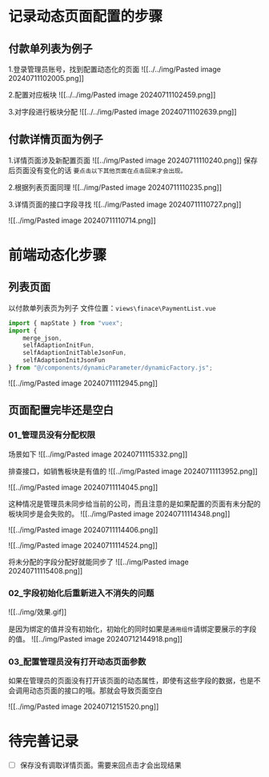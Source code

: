 
# 记录动态页面配置的步骤

## 付款单列表为例子
1.登录管理员账号，找到配置动态化的页面
![[../../img/Pasted image 20240711102005.png]]

2.配置对应板块
![[../../img/Pasted image 20240711102459.png]]

3.对字段进行板块分配
![[../../img/Pasted image 20240711102639.png]]


## 付款详情页面为例子
1.详情页面涉及新配置页面
![[../img/Pasted image 20240711110240.png]]
保存后页面没有变化的话
`要点击以下其他页面在点击回来才会出现。`

2.根据列表页面同理
![[../img/Pasted image 20240711110235.png]]

3.详情页面的接口字段寻找
![[../img/Pasted image 20240711110727.png]]

![[../img/Pasted image 20240711110714.png]]



# 前端动态化步骤
## 列表页面
以付款单列表页为列子
文件位置：`views\finace\PaymentList.vue`
~~~js
import { mapState } from "vuex";
import {
    merge_json,
    selfAdaptionInitFun,
    selfAdaptionInitTableJsonFun,
    selfAdaptionInitJsonFun
} from "@/components/dynamicParameter/dynamicFactory.js";
~~~


![[../img/Pasted image 20240711112945.png]]


## 页面配置完毕还是空白
### 01_管理员没有分配权限
场景如下
![[../img/Pasted image 20240711115332.png]]

排查接口，如销售板块是有值的
![[../img/Pasted image 20240711113952.png]]

![[../img/Pasted image 20240711114045.png]]

这种情况是管理员未同步给当前的公司，而且注意的是如果配置的页面有未分配的板块同步是会失败的。
![[../img/Pasted image 20240711114348.png]]

![[../img/Pasted image 20240711114406.png]]

![[../img/Pasted image 20240711114524.png]]

将未分配的字段分配好就能同步了
![[../img/Pasted image 20240711115408.png]]

### 02_字段初始化后重新进入不消失的问题

![[../img/效果.gif]]

是因为绑定的值并没有初始化，初始化的同时如果是`通用组件`请绑定要展示的字段的值。
![[../img/Pasted image 20240712144918.png]]


### 03_配置管理员没有打开动态页面参数
如果在管理员的页面没有打开该页面的动态属性，即使有这些字段的数据，也是不会调用动态页面的接口的哦。那就会导致页面空白

![[../img/Pasted image 20240712151520.png]]


# 待完善记录
- [ ] 保存没有调取详情页面。需要来回点击才会出现结果